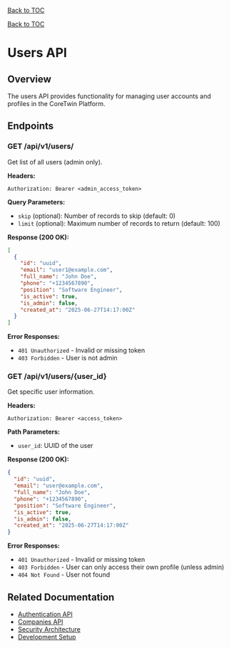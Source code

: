 [Back to TOC](../basic_toc.md#users-md)

[Back to TOC](../comprehensive_toc.md#users-md)

# Users API

## Overview

The users API provides functionality for managing user accounts and profiles in the CoreTwin Platform.

## Endpoints

### GET /api/v1/users/

Get list of all users (admin only).

**Headers:**
```
Authorization: Bearer <admin_access_token>
```

**Query Parameters:**
- `skip` (optional): Number of records to skip (default: 0)
- `limit` (optional): Maximum number of records to return (default: 100)

**Response (200 OK):**
```json
[
  {
    "id": "uuid",
    "email": "user1@example.com",
    "full_name": "John Doe",
    "phone": "+1234567890",
    "position": "Software Engineer",
    "is_active": true,
    "is_admin": false,
    "created_at": "2025-06-27T14:17:00Z"
  }
]
```

**Error Responses:**
- `401 Unauthorized` - Invalid or missing token
- `403 Forbidden` - User is not admin

### GET /api/v1/users/{user_id}

Get specific user information.

**Headers:**
```
Authorization: Bearer <access_token>
```

**Path Parameters:**
- `user_id`: UUID of the user

**Response (200 OK):**
```json
{
  "id": "uuid",
  "email": "user@example.com",
  "full_name": "John Doe",
  "phone": "+1234567890",
  "position": "Software Engineer",
  "is_active": true,
  "is_admin": false,
  "created_at": "2025-06-27T14:17:00Z"
}
```

**Error Responses:**
- `401 Unauthorized` - Invalid or missing token
- `403 Forbidden` - User can only access their own profile (unless admin)
- `404 Not Found` - User not found

## Related Documentation

- [Authentication API](authentication.md)
- [Companies API](companies.md)
- [Security Architecture](../architecture/security.md)
- [Development Setup](../development/setup.md)
